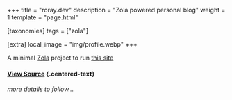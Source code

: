 +++
title = "roray.dev"
description = "Zola powered personal blog"
weight = 1
template = "page.html"

[taxonomies]
tags = ["zola"]

[extra]
local_image = "img/profile.webp"
+++

A minimal <a href="https://www.getzola.org/" target="_blank" rel="noopener">Zola</a> project to run <a href="https://www.roray.dev" target="_blank" rel="noopener">this site</a>

#### <a href="https://github.com/rohanray/roray-dev-site" target="_blank" rel="noopener">View Source</a> {.centered-text}

_more details to follow..._